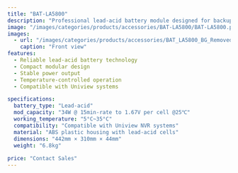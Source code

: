 ```yaml
---
title: "BAT-LA5800"
description: "Professional lead-acid battery module designed for backup power applications, offering reliable performance with 34W capacity at 15-minute rate."
image: "/images/categories/products/accessories/BAT-LA5800/BAT-LA5800.png"
images:
  - url: "/images/categories/products/accessories/BAT_LA5800_BG_Removed_3000x1688.png"
    caption: "Front view"
features:
  - Reliable lead-acid battery technology
  - Compact modular design
  - Stable power output
  - Temperature-controlled operation
  - Compatible with Uniview systems

specifications:
  battery_type: "Lead-acid"
  mod_capacity: "34W @ 15min-rate to 1.67V per cell @25℃"
  working_temperature: "5°C~35°C"
  compatibility: "Compatible with Uniview NVR systems"
  material: "ABS plastic housing with lead-acid cells"
  dimensions: "442mm × 310mm × 44mm"
  weight: "6.8kg"
  
price: "Contact Sales"
---
```

